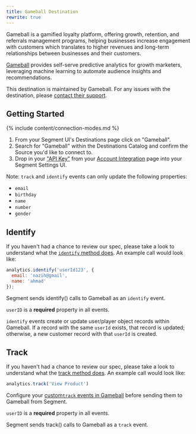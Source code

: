 ```yaml
---
title: Gameball Destination
rewrite: true
---
```

Gameball is a gamified loyalty platform, offering growth, retention, and referrals management programs, helping businesses increase engagement with customers which translates to higher revenues and long-term relationships between businesses and their customers.

[Gameball](https://gameball.co/?utm_source=segmentio&utm_medium=docs&utm_campaign=partners) provides self-serve predictive analytics for growth marketers, leveraging machine learning to automate audience insights and recommendations.

This destination is maintained by Gameball. For any issues with the destination, please [contact their support](mailto:support@gmabell.co).


## Getting Started

{% include content/connection-modes.md %}

1. From your Segment UI's Destinations page click on "Gameball".
2. Search for "Gameball" within the Destinations Catalog and confirm the Source you'd like to connect to.
3. Drop in your ["API Key"](https://help.gameball.co/en/articles/3467114-how-can-you-get-your-account-integration-details-api-key-transaction-key) from your [Account Integration](https://app.gameball.co/settings) page into your Segment Settings UI.

Note: `track` and `identify` events can only update the following properties:

* `email`
* `birthday`
* `name`
* `number`
* `gender`

## Identify

If you haven't had a chance to review our spec, please take a look to understand what the [`identify` method does](https://segment.com/docs/connections/spec/identify/). An example call would look like:

```js
analytics.identify('userId123', {
  email: 'nazih@gmail',
  name: 'ahmad'
});
```
Segment sends identify() calls to Gameball as an `identify` event.

`userID` is a **required** property in all events.

`identify` events create or update user/player object records within Gameball. If a record with the same `userId` exists, that record is updated; otherwise, a new customer record with that `userId` is created.

## Track

If you haven't had a chance to review our spec, please take a look to understand what the [track method does](https://segment.com/docs/connections/spec/track/). An example call would look like:

```js
analytics.track('View Product')
```
Configure your [custom`track` events in Gameball](https://help.gameball.co/en/articles/3467130-manage-your-players-events)  before sending them to Gameball from Segment.

`userID` is a **required** property in all events.

Segment sends track() calls to Gameball as a `track` event.
